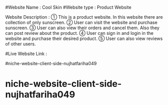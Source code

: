 #Website Name : Cool Skin
#Website type : Product Website

Website Description :
① This is a product website. In this website there are collection of only sunscreen.
② User can visit the website and purchase sunscreen.
③ User can also view their orders and cancel them. Also they can post review about the product.
④ User can sign in and login in the website and purchase their desired product.
⑤ User can also view reviews of other users.

#Live Website Link : 

#niche-website-client-side-nujhatfariha049
# niche-website-client-side-nujhatfariha049
